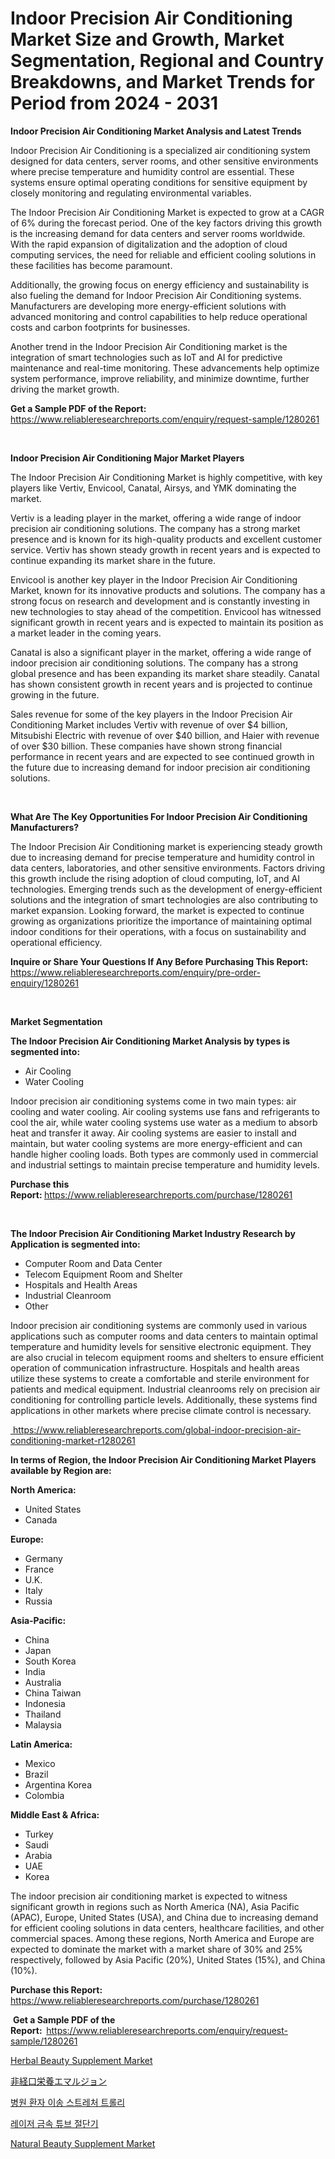 <p><h1>Indoor Precision Air Conditioning Market Size and Growth, Market Segmentation, Regional and Country Breakdowns, and Market Trends for Period from 2024 -  2031</h1></p><p><strong>Indoor Precision Air Conditioning Market Analysis and Latest Trends</strong></p>
<p><p>Indoor Precision Air Conditioning is a specialized air conditioning system designed for data centers, server rooms, and other sensitive environments where precise temperature and humidity control are essential. These systems ensure optimal operating conditions for sensitive equipment by closely monitoring and regulating environmental variables.</p><p>The Indoor Precision Air Conditioning Market is expected to grow at a CAGR of 6% during the forecast period. One of the key factors driving this growth is the increasing demand for data centers and server rooms worldwide. With the rapid expansion of digitalization and the adoption of cloud computing services, the need for reliable and efficient cooling solutions in these facilities has become paramount.</p><p>Additionally, the growing focus on energy efficiency and sustainability is also fueling the demand for Indoor Precision Air Conditioning systems. Manufacturers are developing more energy-efficient solutions with advanced monitoring and control capabilities to help reduce operational costs and carbon footprints for businesses.</p><p>Another trend in the Indoor Precision Air Conditioning market is the integration of smart technologies such as IoT and AI for predictive maintenance and real-time monitoring. These advancements help optimize system performance, improve reliability, and minimize downtime, further driving the market growth.</p></p>
<p><strong>Get a Sample PDF of the Report:&nbsp;</strong> <a href="https://www.reliableresearchreports.com/enquiry/request-sample/1280261">https://www.reliableresearchreports.com/enquiry/request-sample/1280261</a></p>
<p>&nbsp;</p>
<p><strong>Indoor Precision Air Conditioning Major Market Players</strong></p>
<p><p>The Indoor Precision Air Conditioning Market is highly competitive, with key players like Vertiv, Envicool, Canatal, Airsys, and YMK dominating the market. </p><p>Vertiv is a leading player in the market, offering a wide range of indoor precision air conditioning solutions. The company has a strong market presence and is known for its high-quality products and excellent customer service. Vertiv has shown steady growth in recent years and is expected to continue expanding its market share in the future.</p><p>Envicool is another key player in the Indoor Precision Air Conditioning Market, known for its innovative products and solutions. The company has a strong focus on research and development and is constantly investing in new technologies to stay ahead of the competition. Envicool has witnessed significant growth in recent years and is expected to maintain its position as a market leader in the coming years.</p><p>Canatal is also a significant player in the market, offering a wide range of indoor precision air conditioning solutions. The company has a strong global presence and has been expanding its market share steadily. Canatal has shown consistent growth in recent years and is projected to continue growing in the future.</p><p>Sales revenue for some of the key players in the Indoor Precision Air Conditioning Market includes Vertiv with revenue of over $4 billion, Mitsubishi Electric with revenue of over $40 billion, and Haier with revenue of over $30 billion. These companies have shown strong financial performance in recent years and are expected to see continued growth in the future due to increasing demand for indoor precision air conditioning solutions.</p></p>
<p>&nbsp;</p>
<p><strong>What Are The Key Opportunities For Indoor Precision Air Conditioning Manufacturers?</strong></p>
<p><p>The Indoor Precision Air Conditioning market is experiencing steady growth due to increasing demand for precise temperature and humidity control in data centers, laboratories, and other sensitive environments. Factors driving this growth include the rising adoption of cloud computing, IoT, and AI technologies. Emerging trends such as the development of energy-efficient solutions and the integration of smart technologies are also contributing to market expansion. Looking forward, the market is expected to continue growing as organizations prioritize the importance of maintaining optimal indoor conditions for their operations, with a focus on sustainability and operational efficiency.</p></p>
<p><strong>Inquire or Share Your Questions If Any Before Purchasing This Report:</strong> <a href="https://www.reliableresearchreports.com/enquiry/pre-order-enquiry/1280261">https://www.reliableresearchreports.com/enquiry/pre-order-enquiry/1280261</a></p>
<p>&nbsp;</p>
<p><strong>Market Segmentation</strong></p>
<p><strong>The Indoor Precision Air Conditioning Market Analysis by types is segmented into:</strong></p>
<p><ul><li>Air Cooling</li><li>Water Cooling</li></ul></p>
<p><p>Indoor precision air conditioning systems come in two main types: air cooling and water cooling. Air cooling systems use fans and refrigerants to cool the air, while water cooling systems use water as a medium to absorb heat and transfer it away. Air cooling systems are easier to install and maintain, but water cooling systems are more energy-efficient and can handle higher cooling loads. Both types are commonly used in commercial and industrial settings to maintain precise temperature and humidity levels.</p></p>
<p><strong>Purchase this Report:&nbsp;</strong><a href="https://www.reliableresearchreports.com/purchase/1280261">https://www.reliableresearchreports.com/purchase/1280261</a></p>
<p>&nbsp;</p>
<p><strong>The Indoor Precision Air Conditioning Market Industry Research by Application is segmented into:</strong></p>
<p><ul><li>Computer Room and Data Center</li><li>Telecom Equipment Room and Shelter</li><li>Hospitals and Health Areas</li><li>Industrial Cleanroom</li><li>Other</li></ul></p>
<p><p>Indoor precision air conditioning systems are commonly used in various applications such as computer rooms and data centers to maintain optimal temperature and humidity levels for sensitive electronic equipment. They are also crucial in telecom equipment rooms and shelters to ensure efficient operation of communication infrastructure. Hospitals and health areas utilize these systems to create a comfortable and sterile environment for patients and medical equipment. Industrial cleanrooms rely on precision air conditioning for controlling particle levels. Additionally, these systems find applications in other markets where precise climate control is necessary.</p></p>
<p><a href="https://www.reliableresearchreports.com/global-indoor-precision-air-conditioning-market-r1280261">&nbsp;https://www.reliableresearchreports.com/global-indoor-precision-air-conditioning-market-r1280261</a></p>
<p><strong>In terms of Region, the Indoor Precision Air Conditioning Market Players available by Region are:</strong></p>
<p>
    <p> <strong> North America: </strong>
        <ul>
            <li>United States</li>
            <li>Canada</li>
        </ul>
        </p> 
    <p> <strong> Europe: </strong>
        <ul>
            <li>Germany</li>
            <li>France</li>
            <li>U.K.</li>
            <li>Italy</li>
            <li>Russia</li>
        </ul>
        </p> 
    <p> <strong> Asia-Pacific: </strong>
        <ul>
            <li>China</li>
            <li>Japan</li>
            <li>South Korea</li>
            <li>India</li>
            <li>Australia</li>
            <li>China Taiwan</li>
            <li>Indonesia</li>
            <li>Thailand</li>
            <li>Malaysia</li>
        </ul>
        </p> 
    <p> <strong> Latin America: </strong>
        <ul>
            <li>Mexico</li>
            <li>Brazil</li>
            <li>Argentina Korea</li>
            <li>Colombia</li>
        </ul>
        </p> 
    <p> <strong> Middle East & Africa: </strong>
        <ul>
            <li>Turkey</li>
            <li>Saudi</li>
            <li>Arabia</li>
            <li>UAE</li>
            <li>Korea</li>
        </ul>
    </p>
    </p>
<p><p>The indoor precision air conditioning market is expected to witness significant growth in regions such as North America (NA), Asia Pacific (APAC), Europe, United States (USA), and China due to increasing demand for efficient cooling solutions in data centers, healthcare facilities, and other commercial spaces. Among these regions, North America and Europe are expected to dominate the market with a market share of 30% and 25% respectively, followed by Asia Pacific (20%), United States (15%), and China (10%).</p></p>
<p><strong>Purchase this Report: </strong><a href="https://www.reliableresearchreports.com/purchase/1280261">https://www.reliableresearchreports.com/purchase/1280261</a></p>
<p>&nbsp;<strong>Get a Sample PDF of the Report:&nbsp;&nbsp;</strong><a href="https://www.reliableresearchreports.com/enquiry/request-sample/1280261">https://www.reliableresearchreports.com/enquiry/request-sample/1280261</a></p>
<p><strong></strong></p>
<p><p><a href="https://github.com/lorenzaSchmeler/Market-Research-Report-List-1/blob/main/herbal-beauty-supplement-market.md">Herbal Beauty Supplement Market</a></p><p><a href="https://github.com/BrittanyVon20231/Market-Research-Report-List-1/blob/main/459852998422.md">非経口栄養エマルジョン</a></p><p><a href="https://github.com/vdhdwjyp90142/Market-Research-Report-List-2/blob/main/459520689886.md">병원 환자 이송 스트레처 트롤리</a></p><p><a href="https://github.com/OwenHamiytll568745/Market-Research-Report-List-2/blob/main/578419989887.md">레이저 금속 튜브 절단기</a></p><p><a href="https://github.com/ruddyyedelwadw/Market-Research-Report-List-2/blob/main/natural-beauty-supplement-market.md">Natural Beauty Supplement Market</a></p></p>